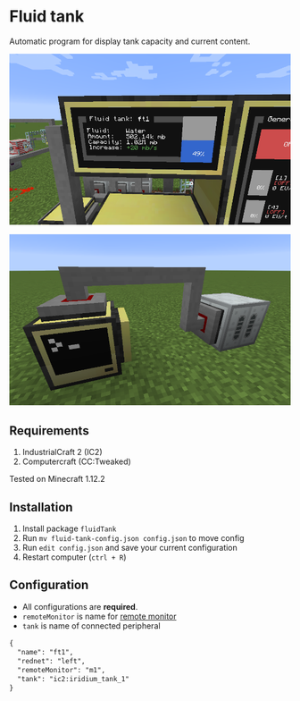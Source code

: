 # Fluid tank

Automatic program for display tank capacity and current content.

![Fluid tank monitor](../img/fluidTank_monitor.png)

![Fluid tank](../img/fluidTank.png)

## Requirements

1. IndustrialCraft 2 (IC2)
2. Computercraft (CC:Tweaked)

Tested on Minecraft 1.12.2

## Installation

1. Install package `fluidTank`
2. Run `mv fluid-tank-config.json config.json` to move config
3. Run `edit config.json` and save your current configuration
4. Restart computer (`ctrl + R`)

## Configuration

- All configurations are **required**.
- `remoteMonitor` is name for [remote monitor](https://github.com/mesour/packager-server/blob/master/docs/en/monitor.md)
- `tank` is name of connected peripheral

```
{
  "name": "ft1",
  "rednet": "left",
  "remoteMonitor": "m1",
  "tank": "ic2:iridium_tank_1"
}
```
